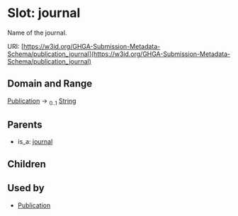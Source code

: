 
# Slot: journal


Name of the journal.

URI: [https://w3id.org/GHGA-Submission-Metadata-Schema/publication_journal](https://w3id.org/GHGA-Submission-Metadata-Schema/publication_journal)


## Domain and Range

[Publication](Publication.md) &#8594;  <sub>0..1</sub> [String](types/String.md)

## Parents

 *  is_a: [journal](journal.md)

## Children


## Used by

 * [Publication](Publication.md)
